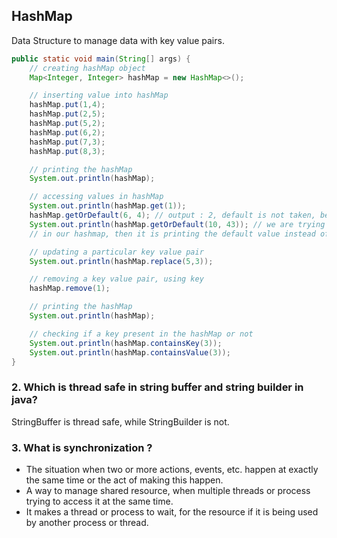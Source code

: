 ## HashMap
Data Structure to manage data with key value pairs.
```java
public static void main(String[] args) {
    // creating hashMap object
    Map<Integer, Integer> hashMap = new HashMap<>();

    // inserting value into hashMap
    hashMap.put(1,4);
    hashMap.put(2,5);
    hashMap.put(5,2);
    hashMap.put(6,2);
    hashMap.put(7,3);
    hashMap.put(8,3);

    // printing the hashMap
    System.out.println(hashMap);

    // accessing values in hashMap
    System.out.println(hashMap.get(1));
    hashMap.getOrDefault(6, 4); // output : 2, default is not taken, because the value(2) of key 6 is present
    System.out.println(hashMap.getOrDefault(10, 43)); // we are trying to get value of 10, which is not present
    // in our hashmap, then it is printing the default value instead of giving error, key not present

    // updating a particular key value pair
    System.out.println(hashMap.replace(5,3));

    // removing a key value pair, using key
    hashMap.remove(1);

    // printing the hashMap
    System.out.println(hashMap);

    // checking if a key present in the hashMap or not
    System.out.println(hashMap.containsKey(3));
    System.out.println(hashMap.containsValue(3));
}
```
### 2. Which is thread safe in string buffer and string builder in java? 
StringBuffer is thread safe, while StringBuilder is not.

### 3. What is synchronization ? 
* The situation when two or more actions, events, etc. happen at exactly the same time or the act of making this happen.
* A way to manage shared resource, when multiple threads or process trying to access it at the same time.
* It makes a thread or process to wait, for the resource if it is being used by another process or thread.
